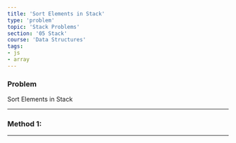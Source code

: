 ```yaml
---
title: 'Sort Elements in Stack'
type: 'problem'
topic: 'Stack Problems'
section: '05 Stack'
course: 'Data Structures'
tags:
- js
- array
---
```

### Problem
Sort Elements in Stack

---
### Method 1:




---
